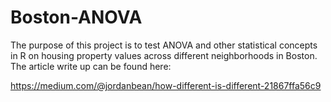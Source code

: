 # Boston-ANOVA

The purpose of this project is to test ANOVA and other statistical concepts in R on housing property values across different
neighborhoods in Boston. The article write up can be found here:

https://medium.com/@jordanbean/how-different-is-different-21867ffa56c9
